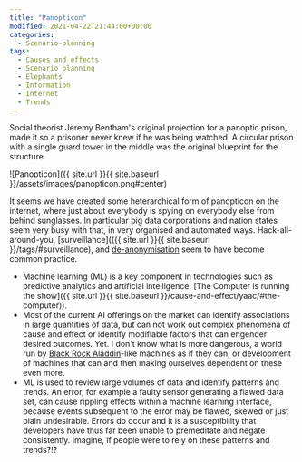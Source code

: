 ```yaml
---
title: "Panopticon"
modified: 2021-04-22T21:44:00+00:00
categories:
  - Scenario-planning
tags:
  - Causes and effects
  - Scenario planning
  - Elephants
  - Information
  - Internet
  - Trends
---
```

Social theorist Jeremy Bentham's original projection for a panoptic prison, made it so a prisoner never knew if he was being watched. A circular prison with a single guard tower in the middle was the original blueprint for the structure. 

![Panopticon]({{ site.url }}{{ site.baseurl }}/assets/images/panopticon.png#center)

It seems we have created some heterarchical form of panopticon on the internet, where just about everybody is spying on everybody else from behind sunglasses. In particular big data corporations and nation states seem very busy with that, in very organised and automated ways. Hack-all-around-you, [surveillance](({{ site.url }}{{ site.baseurl }}/tags/#surveillance), and [de-anonymisation](https://github.com/tymyrddin/orchard/tree/main/threat-modelling/DA-threat-model/README.md) seem to have become common practice.

* Machine learning (ML) is a key component in technologies such as predictive analytics and artificial intelligence. [The Computer is running the show]({{ site.url }}{{ site.baseurl }}/cause-and-effect/yaac/#the-computer)).
* Most of the current AI offerings on the market can identify associations in large quantities of data, but can not work out complex phenomena of cause and effect or identify modifiable factors that can engender desired outcomes. Yet. I don't know what is more dangerous, a world run by [Black Rock Aladdin](https://en.wikipedia.org/wiki/Aladdin_(BlackRock))-like machines as if they can, or development of machines that can and then making ourselves dependent on these even more.
* ML is used to review large volumes of data and identify patterns and trends. An error, for example a faulty sensor generating a flawed data set, can cause rippling effects within a machine learning interface, because events subsequent to the error may be flawed, skewed or just plain undesirable. Errors do occur and it is a susceptibility that developers have thus far been unable to premeditate and negate consistently. Imagine, if people were to rely on these patterns and trends?!?



